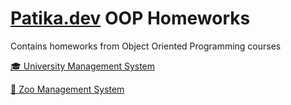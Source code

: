 # [Patika.dev](https://academy.patika.dev/courses/oop) OOP Homeworks

Contains homeworks from Object Oriented Programming courses

[🎓 University Management System](/folders/UniversityManagementSystem.md)

[🐯 Zoo Management System](/folders/ZooManagementSystem.md)

